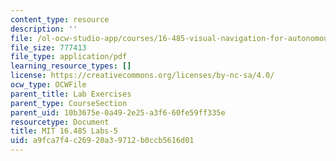 ```yaml
---
content_type: resource
description: ''
file: /ol-ocw-studio-app/courses/16-485-visual-navigation-for-autonomous-vehicles-vnav-fall-2020/a9fca7f4c26920a39712b0ccb5616d01_MIT16_485F20_Lab5Slides.pdf
file_size: 777413
file_type: application/pdf
learning_resource_types: []
license: https://creativecommons.org/licenses/by-nc-sa/4.0/
ocw_type: OCWFile
parent_title: Lab Exercises
parent_type: CourseSection
parent_uid: 10b3675e-0a49-2e25-a3f6-60fe59ff335e
resourcetype: Document
title: MIT 16.485 Labs-5
uid: a9fca7f4-c269-20a3-9712-b0ccb5616d01
---
```

